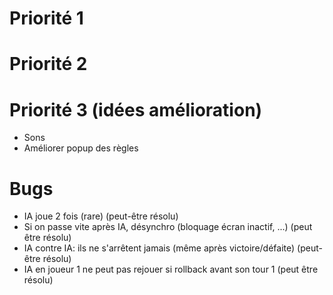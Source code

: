 # Priorité 1

# Priorité 2

# Priorité 3 (idées amélioration)
* Sons
* Améliorer popup des règles

# Bugs
* IA joue 2 fois (rare) (peut-être résolu)
* Si on passe vite après IA, désynchro (bloquage écran inactif, ...) (peut être résolu)
* IA contre IA: ils ne s'arrêtent jamais (même après victoire/défaite) (peut-être résolu)
* IA en joueur 1 ne peut pas rejouer si rollback avant son tour 1 (peut être résolu)
